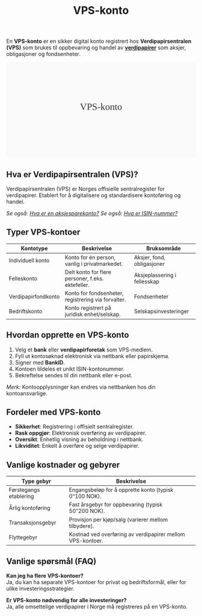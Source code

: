 ﻿---
title: "VPS-konto"
seoTitle: "VPS-konto | Hva det er og hvordan komme i gang"
description: "En VPS-konto er kontoen i Verdipapirsentralen for registrering av aksjer, obligasjoner og fond. Artikkelen forklarer hva VPS er, typer kontoer, hvordan du oppretter konto, kostnader og sentrale fordeler for privatpersoner og bedrifter."
summary: "Hva er en VPS-konto, hvordan opprette den, kontotyper, fordeler og typiske gebyrer."
---

En **VPS-konto** er en sikker digital konto registrert hos **Verdipapirsentralen (VPS)** som brukes til oppbevaring og handel av [**verdipapirer**](/blogs/regnskap/hva-er-verdipapir "Hva er et Verdipapir? En komplett guide") som aksjer, obligasjoner og fondsenheter.

![VPS-konto](vps-konto-image.svg)

## Hva er Verdipapirsentralen (VPS)?

Verdipapirsentralen (VPS) er Norges offisielle sentralregister for verdipapirer. Etablert for å digitalisere og standardisere kontoføring og handel.

*Se også: [Hva er en aksjesparekonto?](/blogs/regnskap/hva-er-aksjesparekonto "Hva er en Aksjesparekonto (ASK)? En komplett guide til skattefordeler")*
*Se også: [Hva er ISIN-nummer?](/blogs/regnskap/hva-er-isin-nummer "Hva er ISIN-nummer? En guide til identifikatorer for verdipapirer")*

## Typer VPS-kontoer

| **Kontotype**           | **Beskrivelse**                                   | **Bruksområde**                         |
|--------------------------|---------------------------------------------------|-----------------------------------------|
| Individuell konto        | Konto for én person, vanlig i privatmarkedet.     | Aksjer, fond, obligasjoner              |
| Felleskonto              | Delt konto for flere personer, f.eks. ektefeller. | Aksjeplassering i fellesskap            |
| Verdipapirfondkonto      | Konto for fondsenheter, registrering via forvalter.| Fondsenheter                            |
| Bedriftskonto            | Konto registrert på juridisk enhet/selskap.       | Selskapsinvesteringer                   |

## Hvordan opprette en VPS-konto

1. Velg et **bank** eller **verdipapirforetak** som VPS-medlem.
2. Fyll ut kontosøknad elektronisk via nettbank eller papirskjema.
3. Signer med **BankID**.
4. Kontoen tildeles et unikt ISIN-kontonummer.
5. Bekreftelse sendes til din nettbank eller e-post.

*Merk:* Kontoopplysninger kan endres via nettbanken hos din kontoansvarlige.

## Fordeler med VPS-konto

- **Sikkerhet**: Registrering i offisielt sentralregister.
- **Rask oppgjør**: Elektronisk overføring av verdipapirer.
- **Oversikt**: Enhetlig visning av beholdning i nettbank.
- **Likviditet**: Enkelt å overføre og selge verdipapirer.

## Vanlige kostnader og gebyrer

| **Type gebyr**            | **Beskrivelse**                                              |
|---------------------------|--------------------------------------------------------------|
| Førstegangs etablering    | Engangsbeløp for å opprette konto (typisk 0“100 NOK).        |
| Årlig kontoføring         | Fast årsgebyr for oppbevaring (typisk 50“200 NOK).           |
| Transaksjonsgebyr         | Provisjon per kjøp/salg (varierer mellom tilbydere).         |
| Flyttegebyr               | Kostnad ved overføring av verdipapirer mellom VPS-kontoer.   |

## Vanlige spørsmål (FAQ)

**Kan jeg ha flere VPS-kontoer?**  
Ja, du kan ha separate VPS-kontoer for privat og bedriftsformål, eller for ulike investeringsstrategier.

**Er VPS-konto nødvendig for alle investeringer?**  
Ja, alle omsettelige verdipapirer i Norge må registreres på en VPS-konto.









